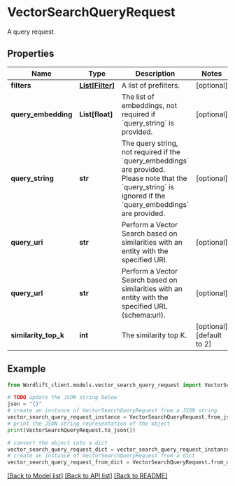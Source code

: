 # VectorSearchQueryRequest

A query request.

## Properties

Name | Type | Description | Notes
------------ | ------------- | ------------- | -------------
**filters** | [**List[Filter]**](Filter.md) | A list of prefilters. | [optional] 
**query_embedding** | **List[float]** | The list of embeddings, not required if &#x60;query_string&#x60; is provided. | [optional] 
**query_string** | **str** | The query string, not required if the &#x60;query_embeddings&#x60; are provided. Please note that the &#x60;query_string&#x60; is ignored if the &#x60;query_embeddings&#x60; are provided. | [optional] 
**query_uri** | **str** | Perform a Vector Search based on similarities with an entity with the specified URI. | [optional] 
**query_url** | **str** | Perform a Vector Search based on similarities with an entity with the specified URL (schema:url). | [optional] 
**similarity_top_k** | **int** | The similarity top K. | [optional] [default to 2]

## Example

```python
from Wordlift_client.models.vector_search_query_request import VectorSearchQueryRequest

# TODO update the JSON string below
json = "{}"
# create an instance of VectorSearchQueryRequest from a JSON string
vector_search_query_request_instance = VectorSearchQueryRequest.from_json(json)
# print the JSON string representation of the object
print(VectorSearchQueryRequest.to_json())

# convert the object into a dict
vector_search_query_request_dict = vector_search_query_request_instance.to_dict()
# create an instance of VectorSearchQueryRequest from a dict
vector_search_query_request_from_dict = VectorSearchQueryRequest.from_dict(vector_search_query_request_dict)
```
[[Back to Model list]](../README.md#documentation-for-models) [[Back to API list]](../README.md#documentation-for-api-endpoints) [[Back to README]](../README.md)


